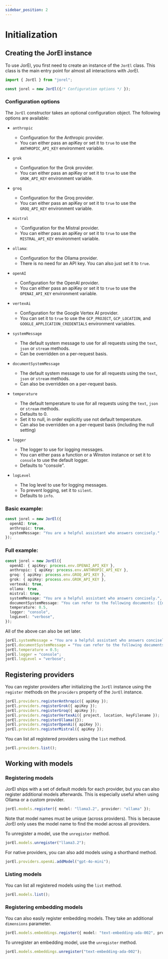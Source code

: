 ```yaml
---
sidebar_position: 2
---
```


# Initialization

## Creating the JorEl instance

To use JorEl, you first need to create an instance of the `JorEl` class. This class is the main entry point for almost all interactions with JorEl.

```typescript
import { JorEl } from "jorel";

const jorel = new JorEl({/* Configuration options */ });
```

### Configuration options

The `JorEl` constructor takes an optional configuration object. The following options are available:

* `anthropic`
    + Configuration for the Anthropic provider.
    + You can either pass an apiKey or set it to `true` to use the `ANTHROPIC_API_KEY` environment variable.
* `grok`
    + Configuration for the Grok provider.
    + You can either pass an apiKey or set it to `true` to use the `GROK_API_KEY` environment variable.
* `groq`
    + Configuration for the Groq provider.
    + You can either pass an apiKey or set it to `true` to use the `GROQ_API_KEY` environment variable.
* `mistral`
    + `Configuration for the Mistral provider.
    + You can either pass an apiKey or set it to `true` to use the `MISTRAL_API_KEY` environment variable.
* `ollama`:
    + Configuration for the Ollama provider.
    + There is no need for an API key. You can also just set it to `true`.
* `openAI`
    + Configuration for the OpenAI provider.
    + You can either pass an apiKey or set it to `true` to use the `OPENAI_API_KEY` environment variable.
* `vertexAi`
    + Configuration for the Google Vertex AI provider.
    + You can set it to `true` to use the `GCP_PROJECT`,       `GCP_LOCATION`, and `GOOGLE_APPLICATION_CREDENTIALS` environment variables.
* `systemMessage`
    + The default system message to use for all requests using the `text`,  `json` or `stream` methods.
    + Can be overridden on a per-request basis.
* `documentSystemMessage`

    + The default system message to use for all requests using the `text`,  `json` or `stream` methods.
    + Can also be overridden on a per-request basis.
* `temperature`
    + The default temperature to use for all requests using the `text`,  `json` or `stream` methods.
    + Defaults to 0.
    + Set it to null, in order explicitly use not default temperature.
    + Can also be overridden on a per-request basis (including the null setting)
* `logger`
    + The logger to use for logging messages.
    + You can either pass a function or a Winston instance or set it to `console` to use the default logger.
    + Defaults to "console".
* `logLevel`
    + The log level to use for logging messages.
    + To prevent logging, set it to `silent`.
    + Defaults to `info`.

### Basic example:

```typescript
const jorel = new JorEl({
  openAI: true,
  anthropic: true,
  systemMessage: "You are a helpful assistant who answers concisely."
});
```

### Full example:

```typescript
const jorel = new JorEl({
  openAI: { apiKey: process.env.OPENAI_API_KEY },
  anthropic: { apiKey: process.env.ANTHROPIC_API_KEY },
  groq: { apiKey: process.env.GROQ_API_KEY },
  grok: { apiKey: process.env.GROK_API_KEY },
  vertexAi: true,
  ollama: true,
  mistral: true,
  systemMessage: "You are a helpful assistant who answers concisely.",
  documentSystemMessage: "You can refer to the following documents: {{documents}}",
  temperature: 0.5,
  logger: "console",
  logLevel: "verbose",
});
```

All of the above can also be set later.

```typescript
jorEl.systemMessage = "You are a helpful assistant who answers concisely.";
jorEl.documentSystemMessage = "You can refer to the following documents: {{documents}}";
jorEl.temperature = 0.5;
jorEl.logger = "console";
jorEl.logLevel = "verbose";
```

## Registering providers

You can register providers after initializing the `JorEl` instance using the `register` methods on the `providers` property of the `JorEl` instance.

```typescript
jorEl.providers.registerAnthropic({ apiKey });
jorEl.providers.registerGrok({ apiKey });
jorEl.providers.registerGroq({ apiKey });
jorEl.providers.registerVertexAi({ project, location, keyFilename });
jorEl.providers.registerOllama({});
jorEl.providers.registerOpenAi({ apiKey });
jorEl.providers.registerMistral({ apiKey });
```

You can list all registered providers using the `list` method.

```typescript
jorEl.providers.list();
```

## Working with models

### Registering models

JorEl ships with a set of default models for each provider, but you can also register additional models afterwards. This is especially useful when using Ollama or a custom provider.

```typescript
jorEl.models.register({ model: "llama3.2", provider: "ollama" });
```

Note that model names must be unique (across providers). This is because JorEl only uses the model name to find the model across all providers.

To unregister a model, use the `unregister` method.

```typescript
jorEl.models.unregister("llama3.2");
```

For native providers, you can also add models using a shorthand method.

```typescript
jorEl.providers.openAi.addModel("gpt-4o-mini");
```

### Listing models

You can list all registered models using the `list` method.

```typescript
jorEl.models.list();
```

### Registering embedding models

You can also easily register embedding models. They take an additional `dimensions` parameter.

```typescript
jorEl.models.embeddings.register({ model: "text-embedding-ada-002", provider: "openai", dimensions: 1536 });
```

To unregister an embedding model, use the `unregister` method.

```typescript
jorEl.models.embeddings.unregister("text-embedding-ada-002");
```
